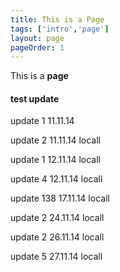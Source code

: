 ```yaml
---
title: This is a Page
tags: ['intro','page']
layout: page
pageOrder: 1
---
```


This is a **page**

#### test update

update 1 11.11.14

update 2 11.11.14 locall

update 1 12.11.14 locall

update 4 12.11.14 locall

update 138 17.11.14 locall

update 2 24.11.14 locall

update 2 26.11.14 locall

update 5 27.11.14 locall
